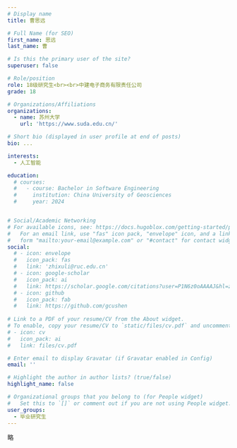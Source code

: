 ```yaml
---
# Display name
title: 曹思远

# Full Name (for SEO)
first_name: 思远
last_name: 曹

# Is this the primary user of the site?
superuser: false

# Role/position
role: 18级研究生<br><br>中建电子商务有限责任公司
grade: 18

# Organizations/Affiliations
organizations:
  - name: 苏州大学
    url: 'https://www.suda.edu.cn/'

# Short bio (displayed in user profile at end of posts)
bio: ...

interests:
  - 人工智能

education:
  # courses:
  #   - course: Bachelor in Software Engineering
  #     institution: China University of Geosciences
  #     year: 2024


# Social/Academic Networking
# For available icons, see: https://docs.hugoblox.com/getting-started/page-builder/#icons
#   For an email link, use "fas" icon pack, "envelope" icon, and a link in the
#   form "mailto:your-email@example.com" or "#contact" for contact widget.
social:
  # - icon: envelope
  #   icon_pack: fas
  #   link: 'zhixuli@ruc.edu.cn'
  # - icon: google-scholar
  #   icon_pack: ai
  #   link: https://scholar.google.com/citations?user=P1N6z0oAAAAJ&hl=zh-CN&oi=ao
  # - icon: github
  #   icon_pack: fab
  #   link: https://github.com/gcushen
  
# Link to a PDF of your resume/CV from the About widget.
# To enable, copy your resume/CV to `static/files/cv.pdf` and uncomment the lines below.
# - icon: cv
#   icon_pack: ai
#   link: files/cv.pdf

# Enter email to display Gravatar (if Gravatar enabled in Config)
email: ''

# Highlight the author in author lists? (true/false)
highlight_name: false

# Organizational groups that you belong to (for People widget)
#   Set this to `[]` or comment out if you are not using People widget.
user_groups:
  - 毕业研究生
---
```


略